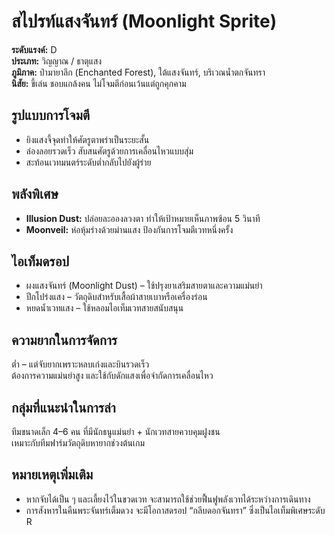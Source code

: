 # สไปรท์แสงจันทร์ (Moonlight Sprite)

**ระดับแรงค์:** D  
**ประเภท:** วิญญาณ / ธาตุแสง  
**ภูมิภาค:** ป่ามายาลึก (Enchanted Forest), ใต้แสงจันทร์, บริเวณน้ำตกจันทรา  
**นิสัย:** ขี้เล่น ชอบแกล้งคน ไม่โจมตีก่อนเว้นแต่ถูกคุกคาม

## รูปแบบการโจมตี
- ยิงแสงจี้จุดทำให้ศัตรูตาพร่าเป็นระยะสั้น  
- ล่องลอยรวดเร็ว สับสนศัตรูด้วยการเคลื่อนไหวแบบสุ่ม  
- สะท้อนเวทมนตร์ระดับต่ำกลับไปยังผู้ร่าย

## พลังพิเศษ
- **Illusion Dust:** ปล่อยละอองลวงตา ทำให้เป้าหมายเห็นภาพซ้อน 5 วินาที  
- **Moonveil:** ห่อหุ้มร่างด้วยม่านแสง ป้องกันการโจมตีเวทหนึ่งครั้ง

## ไอเท็มดรอป
- ผงแสงจันทร์ (Moonlight Dust) – ใช้ปรุงยาเสริมสายตาและความแม่นยำ  
- ปีกโปร่งแสง – วัตถุดิบสำหรับเสื้อผ้าสายเบาหรือเครื่องร่อน  
- หยดน้ำเวทแสง – ใช้หลอมไอเท็มเวทสายสนับสนุน

## ความยากในการจัดการ
ต่ำ – แต่จับยากเพราะหลบเก่งและบินรวดเร็ว  
ต้องการความแม่นยำสูง และใช้กับดักแสงเพื่อจำกัดการเคลื่อนไหว

## กลุ่มที่แนะนำในการล่า
ทีมขนาดเล็ก 4–6 คน ที่มีนักธนูแม่นยำ + นักเวทสายควบคุมฝูงชน  
เหมาะกับทีมฟาร์มวัตถุดิบหายากช่วงต้นเกม

## หมายเหตุเพิ่มเติม
- หากจับได้เป็น ๆ และเลี้ยงไว้ในขวดเวท จะสามารถใช้ช่วยฟื้นฟูพลังเวทได้ระหว่างการเดินทาง  
- การสังหารในคืนพระจันทร์เต็มดวง จะมีโอกาสดรอป “กลีบดอกจันทรา” ซึ่งเป็นไอเท็มพิเศษระดับ R
